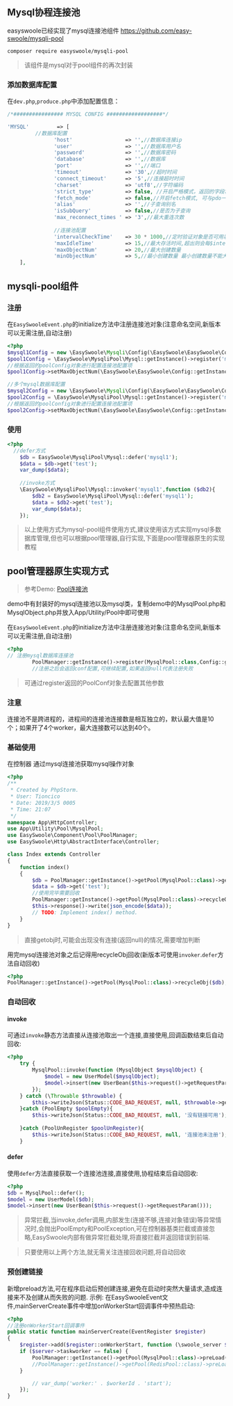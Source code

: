 ## Mysql协程连接池

easyswoole已经实现了mysql连接池组件 https://github.com/easy-swoole/mysqli-pool
```
composer require easyswoole/mysqli-pool
```
> 该组件是mysql对于pool组件的再次封装

### 添加数据库配置
在`dev.php`,`produce.php`中添加配置信息：
```php
/*################ MYSQL CONFIG ##################*/

'MYSQL'         => [
         //数据库配置
               'host'                 => '',//数据库连接ip
               'user'                 => '',//数据库用户名
               'password'             => '',//数据库密码
               'database'             => '',//数据库
               'port'                 => '',//端口
               'timeout'              => '30',//超时时间
               'connect_timeout'      => '5',//连接超时时间
               'charset'              => 'utf8',//字符编码
               'strict_type'          => false, //开启严格模式，返回的字段将自动转为数字类型
               'fetch_mode'           => false,//开启fetch模式, 可与pdo一样使用fetch/fetchAll逐行或获取全部结果集(4.0版本以上)
               'alias'                => '',//子查询别名
               'isSubQuery'           => false,//是否为子查询
               'max_reconnect_times ' => '3',//最大重连次数
       
               //连接池配置
               'intervalCheckTime'    => 30 * 1000,//定时验证对象是否可用以及保持最小连接的间隔时间
               'maxIdleTime'          => 15,//最大存活时间,超出则会每$intervalCheckTime/1000秒被释放
               'maxObjectNum'         => 20,//最大创建数量
               'minObjectNum'         => 5,//最小创建数量 最小创建数量不能大于等于最大创建
    ],
```
## mysqli-pool组件

### 注册
在```EasySwooleEvent.php```的initialize方法中注册连接池对象(注意命名空间,新版本可以无需注册,自动注册)
```php
<?php
$mysql1Config = new \EasySwoole\Mysqli\Config(\EasySwoole\EasySwoole\Config::getInstance()->getConf('MYSQL'));
$pool1Config = \EasySwoole\MysqliPool\Mysql::getInstance()->register('mysql1',$mysql1Config);
//根据返回的poolConfig对象进行配置连接池配置项
$pool1Config->setMaxObjectNum(\EasySwoole\EasySwoole\Config::getInstance()->getConf('MYSQL.maxObjectNum'));

//多个mysql数据库配置
$mysql2Config = new \EasySwoole\Mysqli\Config(\EasySwoole\EasySwoole\Config::getInstance()->getConf('MYSQL2'));
$pool2Config = \EasySwoole\MysqliPool\Mysql::getInstance()->register('mysql2',$mysql2Config);
//根据返回的poolConfig对象进行配置连接池配置项
$pool2Config->setMaxObjectNum(\EasySwoole\EasySwoole\Config::getInstance()->getConf('MYSQL2.maxObjectNum'));

```
### 使用
```php
<?php
  //defer方式
    $db = EasySwoole\MysqliPool\Mysql::defer('mysql1');
    $data = $db->get('test');
    var_dump($data);
    
    //invoke方式
    \EasySwoole\MysqliPool\Mysql::invoker('mysql1',function ($db2){
        $db2 = EasySwoole\MysqliPool\Mysql::defer('mysql1');
        $data = $db2->get('test');
        var_dump($data);
    });
```
> 以上使用方式为mysql-pool组件使用方式,建议使用该方式实现mysql多数据库管理,但也可以根据pool管理器,自行实现,下面是pool管理器原生的实现教程
## pool管理器原生实现方式

> 参考Demo: [Pool连接池](https://github.com/easy-swoole/demo/tree/3.x-pool)

demo中有封装好的mysql连接池以及mysql类，复制demo中的MysqlPool.php和MysqlObject.php并放入App/Utility/Pool中即可使用


在```EasySwooleEvent.php```的initialize方法中注册连接池对象(注意命名空间,新版本可以无需注册,自动注册)
```php
<?php
// 注册mysql数据库连接池
        PoolManager::getInstance()->register(MysqlPool::class,Config::getInstance()->getConf('MYSQL.POOL_MAX_NUM'));
        //注册之后会返回conf配置,可继续配置,如果返回null代表注册失败
```
> 可通过register返回的PoolConf对象去配置其他参数

### 注意
连接池不是跨进程的，进程间的连接池连接数是相互独立的，默认最大值是10个；如果开了4个worker，最大连接数可以达到40个。

### 基础使用
在控制器 通过mysql连接池获取mysql操作对象
````php
<?php
/**
 * Created by PhpStorm.
 * User: Tioncico
 * Date: 2019/3/5 0005
 * Time: 21:07
 */
namespace App\HttpController;
use App\Utility\Pool\MysqlPool;
use EasySwoole\Component\Pool\PoolManager;
use EasySwoole\Http\AbstractInterface\Controller;

class Index extends Controller
{
    function index()
    {
        $db = PoolManager::getInstance()->getPool(MysqlPool::class)->getObj();
        $data = $db->get('test');
        //使用完毕需要回收
        PoolManager::getInstance()->getPool(MysqlPool::class)->recycleObj($db);
        $this->response()->write(json_encode($data));
        // TODO: Implement index() method.
    }
}
````
> 直接getobj时,可能会出现没有连接(返回null)的情况,需要增加判断

用完mysql连接池对象之后记得用recycleObj回收(新版本可使用`invoker`.`defer`方法自动回收)  
````php
<?php
PoolManager::getInstance()->getPool(MysqlPool::class)->recycleObj($db);  

````

### 自动回收

#### invoke  
可通过`invoke`静态方法直接从连接池取出一个连接,直接使用,回调函数结束后自动回收:   

````php  
<?php
    try {
        MysqlPool::invoke(function (MysqlObject $mysqlObject) {
            $model = new UserModel($mysqlObject);
            $model->insert(new UserBean($this->request()->getRequestParam()));
        });
    } catch (\Throwable $throwable) {
        $this->writeJson(Status::CODE_BAD_REQUEST, null, $throwable->getMessage());
    }catch (PoolEmpty $poolEmpty){
        $this->writeJson(Status::CODE_BAD_REQUEST, null, '没有链接可用');
    
    }catch (PoolUnRegister $poolUnRegister){
        $this->writeJson(Status::CODE_BAD_REQUEST, null, '连接池未注册');
    }
````


#### defer  
使用`defer`方法直接获取一个连接池连接,直接使用,协程结束后自动回收:   

````php   
<?php  
$db = MysqlPool::defer();  
$model = new UserModel($db);
$model->insert(new UserBean($this->request()->getRequestParam()));
````  

> 异常拦截,当invoke,defer调用,内部发生(连接不够,连接对象错误)等异常情况时,会抛出PoolEmpty和PoolException,可在控制器基类拦截或直接忽略,EasySwoole内部有做异常拦截处理,将直接拦截并返回错误到前端.  

> 只要使用以上两个方法,就无需关注连接回收问题,将自动回收

### 预创建链接
新增preload方法,可在程序启动后预创建连接,避免在启动时突然大量请求,造成连接来不及创建从而失败的问题.
示例:
在EasySwooleEvent文件,mainServerCreate事件中增加onWorkerStart回调事件中预热启动:
```php
<?php
//注册onWorkerStart回调事件
public static function mainServerCreate(EventRegister $register)
{
    $register->add($register::onWorkerStart, function (\swoole_server $server, int $workerId) {
    if ($server->taskworker == false) {
        PoolManager::getInstance()->getPool(MysqlPool::class)->preLoad(1);
        //PoolManager::getInstance()->getPool(RedisPool::class)->preLoad(预创建数量,必须小于连接池最大数量);
    }

        // var_dump('worker:' . $workerId . 'start');
    });
}
```